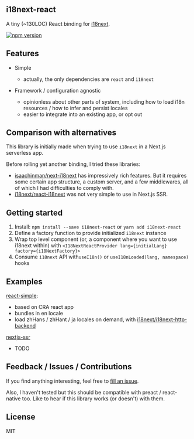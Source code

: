 i18next-react
-------

A tiny (~130LOC) React binding for [i18next](https://github.com/i18next/i18next).

[![npm version](https://badge.fury.io/js/i18next-react.svg)](https://badge.fury.io/js/i18next-react)

## Features

- Simple
    - actually, the only dependencies are `react` and `i18next`

- Framework / configuration agnostic
    - opinionless about other parts of system, including how to load i18n resources / how to infer and persist locales
    - easier to integrate into an existing app, or opt out

## Comparison with alternatives

This library is initially made when trying to use `i18next` in a Next.js serverless app.

Before rolling yet another binding, I tried these libraries:

- [isaachinman/next-i18next](https://github.com/isaachinman/next-i18next) has impressively rich features. But it requires some certain app structure, a custom server, and a few middlewares, all of which I had difficulties to comply with.
- [i18next/react-i18next](https://github.com/i18next/react-i18next) was not very simple to use in Next.js SSR.

## Getting started

1. Install: `npm install --save i18next-react` or `yarn add i18next-react`
2. Define a factory function to provide initialized `i18next` instance
3. Wrap top level component (or, a component where you want to use i18next within) with `<I18NextReactProvider lang={initialLang} factory={i18NextFactory}>`
4. Consume `i18next` API with`useI18n()` or `useI18nLoaded(lang, namespace)` hooks

## Examples

[react-simple](examples/react-simple):

- based on CRA react app
- bundles in en locale
- load zhHans / zhHant / ja locales on demand, with [i18next/i18next-http-backend](https://github.com/i18next/i18next-http-backend)

[nextjs-ssr](#)

- TODO

## Feedback / Issues / Contributions

If you find anything interesting, feel free to [fill an issue](https://github.com/jokester/i18next-react/issues/new).

Also, I haven't tested but this should be compatible with preact / react-native too. Like to hear if this library works (or doesn't) with them.

## License

MIT
